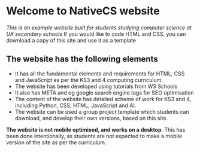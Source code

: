# Welcome to NativeCS website
_This is an example website built for students studying computer science at UK secondary schools_
If you would like to code HTML and CSS, you can download a copy of this site and use it as a template
## The website has the following elements

* It has all the fundamental elements and requirements for HTML, CSS and JavaScript as per the KS3 and 4 computing curriculum.
* The website has been developed using tutorials from W3 Schools
* It also has META and og google search engine tags for SEO optimisation
* The content of the website has detailed scheme of work for KS3 and 4, including Python, CSS, HTML, JavaScript and AI.
* The website can be used a group project template which students can download, and develop their own versions, based on this site. 

**The website is not mobile optimised, and works on a desktop**. This has been done intentionally, as students are not expected to make a mobile version of the site as per the curriculum. 
